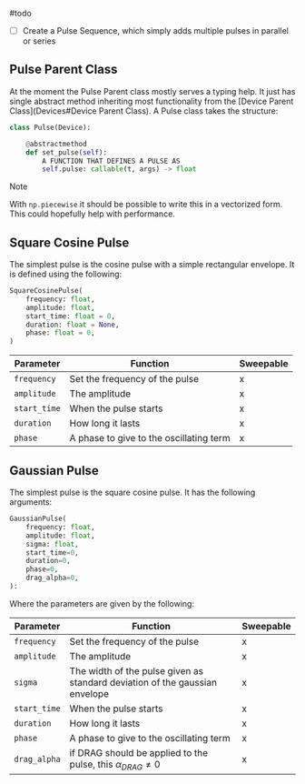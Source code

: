 #todo 
- [ ] Create a Pulse Sequence, which simply adds multiple pulses in parallel or series

## Pulse Parent Class
At the moment the Pulse Parent class mostly serves a typing help. It just has single abstract method inheriting most functionality from the [Device Parent Class](Devices#Device Parent Class). A Pulse class takes the structure:

```python
class Pulse(Device):

    @abstractmethod
    def set_pulse(self):
	    A FUNCTION THAT DEFINES A PULSE AS
	    self.pulse: callable(t, args) -> float
```

> [!NOTE]
> With `np.piecewise` it should be possible to write this in a vectorized form. This could hopefully help with performance. 


## Square Cosine Pulse
The simplest pulse is the cosine pulse with a simple rectangular envelope. It is defined using the following:

```python
SquareCosinePulse(
	frequency: float,
	amplitude: float,
	start_time: float = 0,
	duration: float = None,
	phase: float = 0,
)
```

|Parameter|Function|Sweepable|
|----|----|----|
|`frequency`|Set the frequency of the pulse|x|
|`amplitude` |The amplitude|x|
|`start_time` |When the pulse starts|x|
|`duration` |How long it lasts|x|
|`phase` |A phase to give to the oscillating term|x|


## Gaussian Pulse
The simplest pulse is the square cosine pulse. It has the following arguments:

```python
GaussianPulse(
	frequency: float,
	amplitude: float,
	sigma: float,
	start_time=0,
	duration=0,
	phase=0,
	drag_alpha=0,
):
```

Where the parameters are given by the following:

|Parameter|Function|Sweepable|
|----|----|----|
|`frequency`|Set the frequency of the pulse|x|
|`amplitude` |The amplitude|x|
|`sigma` |The width of the pulse given as standard deviation of the gaussian envelope|x|
|`start_time` |When the pulse starts|x|
|`duration` |How long it lasts|x|
|`phase` |A phase to give to the oscillating term|x|
|`drag_alpha` |if DRAG should be applied to the pulse, this $\alpha_{DRAG}\neq0$ |x|
